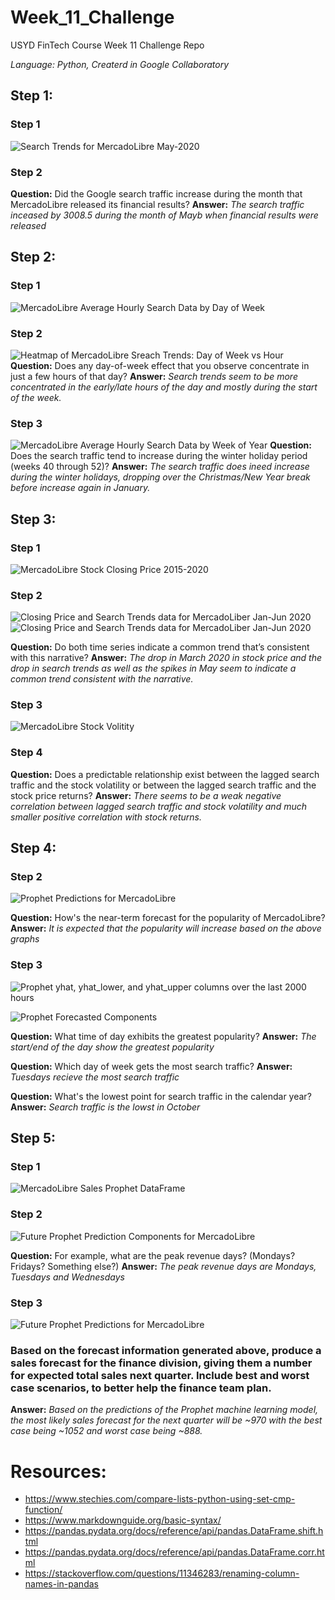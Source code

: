 # Week_11_Challenge
USYD FinTech Course Week 11 Challenge Repo

*Language: Python, Createrd in Google Collaboratory*

## Step 1:  

### Step 1
![Search Trends for MercadoLibre May-2020](/images/bokeh_plot_search_trends_May_2020.png "Search Trends for MercadoLibre May-2020")

### Step 2
**Question:** Did the Google search traffic increase during the month that MercadoLibre released its financial results?
**Answer:** *The search traffic inceased by 3008.5 during the month of Mayb when financial results were released*

## Step 2:

### Step 1
![MercadoLibre Average Hourly Search Data by Day of Week](/images/bokeh_plot_hourly_search_by_dow.png "MercadoLibre Average Hourly Search Data by Day of Week")

### Step 2
![Heatmap of MercadoLibre Sreach Trends: Day of Week vs Hour](/images/bokeh_plot_hourly_dow_heatmap.png "Heatmap of MercadoLibre Sreach Trends: Day of Week vs Hour")
**Question:** Does any day-of-week effect that you observe concentrate in just a few hours of that day?
**Answer:** *Search trends seem to be more concentrated in the early/late hours of the day and mostly during the start of the week.*

### Step 3
![MercadoLibre Average Hourly Search Data by Week of Year](/images/bokeh_plot_hourly_search_by_woy.png "MercadoLibre Average Hourly Search Data by Week of Year")
**Question:** Does the search traffic tend to increase during the winter holiday period (weeks 40 through 52)?
**Answer:** *The search traffic does ineed increase during the winter holidays, dropping over the Christmas/New Year break before increase again in January.*

## Step 3:

### Step 1
![MercadoLibre Stock Closing Price 2015-2020](/images/bokeh_plot_mercado_close.png "MercadoLibre Stock Closing Price 2015-2020")

### Step 2
![Closing Price and Search Trends data for MercadoLiber Jan-Jun 2020](/images/bokeh_plot_search_Jan-Jun_2020.png "Closing Price and Search Trends data for MercadoLiber Jan-Jun 2020")
![Closing Price and Search Trends data for MercadoLiber Jan-Jun 2020](/images/bokeh_plot_close_Jan-Jun_2020.png "Closing Price and Search Trends data for MercadoLiber Jan-Jun 2020")

**Question:** Do both time series indicate a common trend that’s consistent with this narrative?
**Answer:** *The drop in March 2020 in stock price and the drop in search trends as well as the spikes in May seem to indicate a common trend consistent with the narrative.*

### Step 3
![MercadoLibre Stock Volitity](/images/bokeh_plot_stock_volatility.png "MercadoLibre Stock Volitity")

### Step 4
**Question:** Does a predictable relationship exist between the lagged search traffic and the stock volatility or between the lagged search traffic and the stock price returns?
**Answer:** *There seems to be a weak negative correlation between lagged search traffic and stock volatility and much smaller positive correlation with stock returns.*

## Step 4:

### Step 2
![Prophet Predictions for MercadoLibre](/images/Prophet_Predictions_MercadoLibre.png "Prophet Predictions for MercadoLibre")

**Question:**  How's the near-term forecast for the popularity of MercadoLibre?
**Answer:** *It is expected that the popularity will increase based on the above graphs*

### Step 3
![Prophet yhat, yhat_lower, and yhat_upper columns over the last 2000 hours](/images/bokeh_plot_Prophet_yhats.png "Prophet yhat, yhat_lower, and yhat_upper columns over the last 2000 hours")

![Prophet Forecasted Components](/images/Prophet_Components.png "Prophet Forecasted Components")

**Question:** What time of day exhibits the greatest popularity?
**Answer:** *The start/end of the day show the greatest popularity*

**Question:** Which day of week gets the most search traffic? 
**Answer:** *Tuesdays recieve the most search traffic*

**Question:** What's the lowest point for search traffic in the calendar year?
**Answer:** *Search traffic is the lowst in October*

## Step 5:
### Step 1
![MercadoLibre Sales Prophet DataFrame](/images/bokeh_plot_MercadoLibre_Sales_Prophet_DataFrame.png "MercadoLibre Sales Prophet DataFrame")

### Step 2
![Future Prophet Prediction Components for MercadoLibre](/images/Future_Predictions_Components.png "Future Prophet Prediction Components for MercadoLibre")

**Question:** For example, what are the peak revenue days? (Mondays? Fridays? Something else?)
**Answer:** *The peak revenue days are Mondays, Tuesdays and Wednesdays*

### Step 3
![Future Prophet Predictions for MercadoLibre](/images/Future_Predictions_Plot.png "Future Prophet Predictions for MercadoLibre")

### Based on the forecast information generated above, produce a sales forecast for the finance division, giving them a number for expected total sales next quarter. Include best and worst case scenarios, to better help the finance team plan.
**Answer:** *Based on the predictions of the Prophet machine learning model, the most likely sales forecast for the next quarter will be ~970 with the best case being ~1052 and worst case being ~888.*




# Resources:
- https://www.stechies.com/compare-lists-python-using-set-cmp-function/
- https://www.markdownguide.org/basic-syntax/
- https://pandas.pydata.org/docs/reference/api/pandas.DataFrame.shift.html
- https://pandas.pydata.org/docs/reference/api/pandas.DataFrame.corr.html
- https://stackoverflow.com/questions/11346283/renaming-column-names-in-pandas
